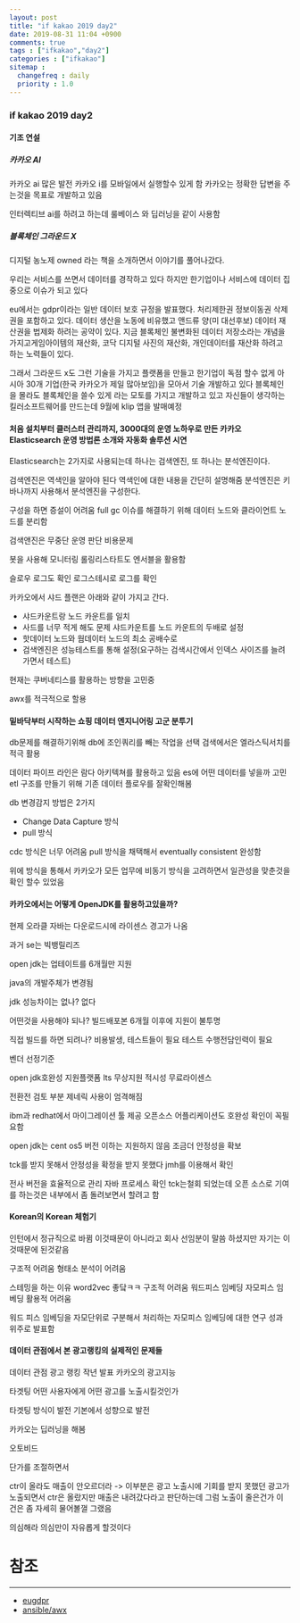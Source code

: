 ```yaml
---
layout: post
title: "if kakao 2019 day2"
date: 2019-08-31 11:04 +0900
comments: true
tags : ["ifkakao","day2"]
categories : ["ifkakao"]
sitemap :
  changefreq : daily
  priority : 1.0
---
```

 
### if kakao 2019 day2

#### 기조 연설

##### 카카오 AI

카카오 ai 많은 발전
카카오 i를 모바일에서 실행할수 있게 함
카카오는 정확한 답변을 주는것을 목표로 개발하고 있음

인터렉티브 ai를 하려고 하는데 룰베이스 와 딥러닝을 같이 사용함


##### 블록체인 그라운드 X

디지털 농노제 owned 라는 책을 소개하면서 이야기를 풀어나갔다.

우리는 서비스를 쓰면서 데이터를 경작하고 있다 
하지만 한기업이나 서비스에 데이터 집중으로 이슈가 되고 있다

eu에서는 gdpr이라는 일반 데이터 보호 규정을 발표했다. 처리제한권 정보이동권 삭제권을 포함하고 있다.
데이터 생산을 노동에 비유했고 앤드류 양(미 대선후보) 데이터 재산권을 법제화 하려는 공약이 있다.
지금 블록체인 불변화된 데이터 저장소라는 개념을 가지고게임아이템의 재산화, 코닥 디지털 사진의 재산화, 개인데이터를 재산화 하려고 하는 노력들이 있다.
 
그래서 그라운드 x도 그런 기술을 가지고 플랫폼을 만들고 한기업이 독점 할수 없게 아시아 30개 기업(한국 카카오가 제일 많아보임)을 모아서 기술 개발하고 있다
블록체인을 몰라도 블록체인을 쓸수 있게 라는 모토를 가지고 개발하고 있고 자신들이 생각하는 킬러소프트웨어를 만드는데 9월에 klip 앱을 발매예정

#### 처음 설치부터 클러스터 관리까지, 3000대의 운영 노하우로 만든 카카오 Elasticsearch 운영 방법론 소개와 자동화 솔루션 시연

Elasticsearch는 2가지로 사용되는데 하나는 검색엔진, 또 하나는 분석엔진이다.

검색엔진은 역색인을 알아야 된다 역색인에 대한 내용을 간단히 설명해줌
분석엔진은 키바나까지 사용해서 분석엔진을 구성한다.

구성을 하면 증설이 어려움
full gc 이슈를 해결하기 위해 데이터 노드와 클라이언트 노드를 분리함

검색앤진은 무중단 운영 판단
비용문제 

봇을 사용해 모니터링
롤링리스타트도 엔서블을 활용함

슬로우 로그도 확인 로그스테시로 로그를 확인

카카오에서 샤드 플랜은 아래와 같이 가지고 간다.

* 샤드카운트랑 노드 카운트를 일치
* 사드를 너무 적게 해도 문제 샤드카운트를 노드 카운트의 두배로 설정
* 핫데이터 노드와 웜데이터 노드의 최소 공배수로
* 검색엔진은 성능테스트를 통해 설정(요구하는 검색시간에서 인덱스 사이즈를 늘려가면서 테스트)

현재는 쿠버네티스를 활용하는 방향을 고민중

awx를 적극적으로 할용

#### 밑바닥부터 시작하는 쇼핑 데이터 엔지니어링 고군 분투기

db문제를 해결하기위해 db에 조인쿼리를 빼는 작업을 선택
검색에서은 엘라스틱서치를 적극 활용

데이터 파이프 라인은 람다 아키텍쳐를 활용하고 있음
es에 어떤 데이터를 넣을까 고민
etl 구조를 만들기 위해 기존 데이터 플로우를 잘확인해봄

db 변경감지 방법은 2가지

* Change Data Capture 방식
* pull 방식

cdc 방식은 너무 어려움 pull 방식을 채택해서 eventually consistent 완성함

위에 방식을 통해서 카카오가 모든 업무에 비동기 방식을 고려하면서 일관성을 맞춘것을 확인 할수 있었음

#### 카카오에서는 어떻게 OpenJDK를 활용하고있을까?

현제 오라클 자바는 다운로드시에 라이센스 경고가 나옴

과거 se는 빅뱅릴리즈

open jdk는 업테이트를 6개월만 지원 

java의 개발주체가 변경됨

jdk 성능차이는 없나? 없다

어떤것을 사용해야 되나? 
빌드배포본 6개월 이후에 지원이 불투명

직접 빌드를 하면 되려나?
비용발생, 테스트들이 필요 테스트 수행전담인력이 필요

벤더 선정기준

open jdk호완성
지원플랫폼
lts 무상지원
적시성
무료라이센스

전환전 검토 부분
제네릭 사용이 엄격해짐

ibm과 redhat에서 마이그레이션 툴 제공
오픈소스 어플리케이션도 호완성 확인이 꼭필요함

open jdk는 cent os5 버전 이하는 지원하지 않음
조금더 안정성을 확보

tck를 받지 못해서 안정성을 확정을 받지 못했다
jmh를 이용해서 확인 

전사 버전을 효율적으로 관리
자바 프로세스 확인
tck는철회 되었는데 오픈 소스로 기여를 하는것은 내부에서 좀 돌려보면서 할려고 함

#### Korean의 Korean 체험기

인턴에서 정규직으로 바뀜 이것때문이 아니라고 회사 선임분이 말씀 하셨지만 자기는 이것때문에 된것같음

구조적 어려움
형태소 분석이 어려움

스테밍을 하는 이유
word2vec
좋닼ㅋㅋ 구조적 어려움
워드피스 임베딩
자모피스 임베딩
활용적 어려움

워드 피스 임베딩을 자모단위로 구분해서 처리하는 자모피스 임베딩에 대한 연구 성과 위주로 발표함

#### 데이터 관점에서 본 광고랭킹의 실제적인 문제들

데이터 관점 광고 랭킹
작년 발표 카카오의 광고지능

타겟팅 어떤 사용자에게 어떤 광고를 노출시킬것인가

타겟팅 방식이 발전 기본에서 성향으로 발전

카카오는 딥러닝을 해봄

오토비드

단가를 조절하면서 

ctr이 올라도 매출이 안오르더라 -> 이부분은 광고 노출시에 기회를 받지 못했던 광고가 노출되면서 ctr은 올랐지만 매출은 내려갔다라고 판단하는데 
그럼 노출이 줄은건가 이건은 좀 자세히 물어볼껄 그랬음

의심해라 의심만이 자유롭게 할것이다


# 참조
----- 
* [eugdpr](https://eugdpr.org/)
* [ansible/awx](https://github.com/ansible/awx)